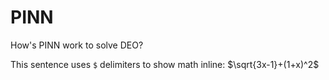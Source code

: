 # PINN
How's PINN work to solve DEO?

This sentence uses `$` delimiters to show math inline:  $\sqrt{3x-1}+(1+x)^2$
